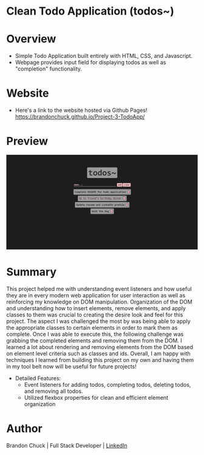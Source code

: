 # Clean Todo Application (todos~)

# Overview
- Simple Todo Application built entirely with HTML, CSS, and Javascript.
- Webpage provides input field for displaying todos as well as "completion" functionality.

# Website
- Here's a link to the website hosted via Github Pages! https://brandonchuck.github.io/Project-3-TodoApp/

# Preview

![Website Preview](todo-application-webpage.png)

# Summary
This project helped me with understanding event listeners and how useful they are in every modern web application for user interaction as well as reinforcing my knowledge on DOM manipulation. Organization of the DOM and understanding how to insert elements, remove elements, and apply classes to them was crucial to creating the desire look and feel for this project. The aspect I was challenged the most by was being able to apply the appropriate classes to certain elements in order to mark them as complete. Once I was able to execute this, the following challenge was grabbing the completed elements and removing them from the DOM. I learned a lot about rendering and removing elements from the DOM based on element level criteria such as classes and ids. Overall, I am happy with techniques I learned from building this project on my own and having them in my tool belt now will be useful for future projects!

- Detailed Features:
  - Event listeners for adding todos, completing todos, deleting todos, and removing all todos.
  - Utilized flexbox properties for clean and efficient element organization

# Author
Brandon Chuck | Full Stack Developer | [LinkedIn](https://www.linkedin.com/in/brandonchuck/)
